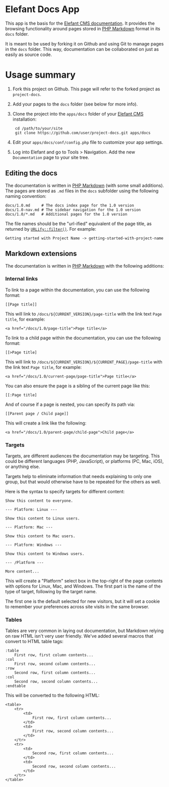# Elefant Docs App

This app is the basis for the [Elefant CMS documentation](http://www.elefantcms.com/docs).
It provides the browsing functionality around pages stored in
[PHP Markdown](http://michelf.ca/projects/php-markdown/) format
in its `docs` folder.

It is meant to be used by forking it on Github and using Git to
manage pages in the `docs` folder. This way, documentation can
be collaborated on just as easily as source code.

# Usage summary

1. Fork this project on Github. This page will refer to the forked project as `project-docs`.
2. Add your pages to the `docs` folder (see below for more info).
3. Clone the project into the `apps/docs` folder of your [Elefant CMS](http://www.elefantcms.com/) installation:
		
		cd /path/to/your/site
		git clone https://github.com/user/project-docs.git apps/docs
		
4. Edit your `apps/docs/conf/config.php` file to customize your app settings.
5. Log into Elefant and go to Tools > Navigation. Add the new `Documentation` page to your site tree.

## Editing the docs

The documentation is written in [PHP Markdown](http://michelf.ca/projects/php-markdown/)
(with some small additions). The pages are stored as `.md` files in the `docs` subfolder
using the following naming convention:

    docs/1.0.md     # The docs index page for the 1.0 version
    docs/1.0-nav.md # The sidebar navigation for the 1.0 version
    docs/1.0/*.md   # Additional pages for the 1.0 version

The file names should be the "url-ified" equivalent of the page title,
as returned by [`URLify::filter()`](https://github.com/jbroadway/urlify).
For example:

    Getting started with Project Name -> getting-started-with-project-name

## Markdown extensions

The documentation is written in [PHP Markdown](http://michelf.ca/projects/php-markdown/)
with the following additions:

### Internal links

To link to a page within the documentation, you can use the following
format:

    [[Page title]]

This will link to `/docs/${CURRENT_VERSION}/page-title` with the link text
`Page title`, for example:

	<a href="/docs/1.0/page-title">Page title</a>

To link to a child page within the documentation, you can use the following
format:

    [[>Page title]

This will link to `/docs/${CURRENT_VERSION}/${CURRENT_PAGE}/page-title` with
the link text `Page title`, for example:

	<a href="/docs/1.0/current-page/page-title">Page title</a>

You can also ensure the page is a sibling of the current page like this:

    [[:Page title]

And of course if a page is nested, you can specify its path via:

    [[Parent page / Child page]]

This will create a link like the following:

	<a href="/docs/1.0/parent-page/child-page">Child page</a>

### Targets

Targets, are different audiences the documentation may be targeting. This could
be different languages (PHP, JavaScript), or platforms (PC, Mac, iOS), or
anything else.

Targets help to eliminate information that needs explaining to only
one group, but that would otherwise have to be repeated for the others
as well.

Here is the syntax to specify targets for different content:

    Show this content to everyone.
    
    --- Platform: Linux ---
    
    Show this content to Linux users.
    
    --- Platform: Mac ---
    
    Show this content to Mac users.
    
    --- Platform: Windows ---
    
    Show this content to Windows users.
    
    --- /Platform ---
    
    More content...

This will create a "Platform" select box in the top-right of the page contents
with options for Linux, Mac, and Windows. The first part is the name of the
type of target, following by the target name.

The first one is the default selected for new visitors, but it will set a
cookie to remember your preferences across site visits in the same browser.

### Tables

Tables are very common in laying out documentation, but Markdown relying on
raw HTML isn't very user friendly. We've added several macros that convert to
HTML table tags:

    :table
    	First row, first column contents...
    :col
    	First row, second column contents...
    :row
    	Second row, first column contents...
    :col
    	Second row, second column contents...
    :endtable

This will be converted to the following HTML:

	<table>
		<tr>
			<td>
    			First row, first column contents...
    		</td>
    		<td>
    			First row, second column contents...
    		</td>
    	</tr>
    	<tr>
    		<td>
    			Second row, first column contents...
    		</td>
    		<td>
    			Second row, second column contents...
    		</td>
    	</tr>
    </table>
